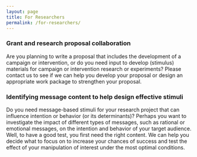 ```yaml
---
layout: page
title: For Researchers
permalink: /for-researchers/
---
```



### Grant and research proposal collaboration
Are you planning to write a proposal that includes the development of a campaign or intervention, or do you need input to develop (stimulus) materials for campaign or intervention research or experiments? Please contact us to see if we can help you develop your proposal or design an appropriate work package to strengthen your proposal.

### Identifying message content to help design effective stimuli
Do you need message-based stimuli for your research project that can influence intention or behavior (or its determinants)? Perhaps you want to investigate the impact of different types of messages, such as rational or emotional messages, on the intention and behavior of your target audience. Well, to have a good test, you first need the right content. We can help you decide what to focus on to increase your chances of success and test the effect of your manipulation of interest under the most optimal conditions.

